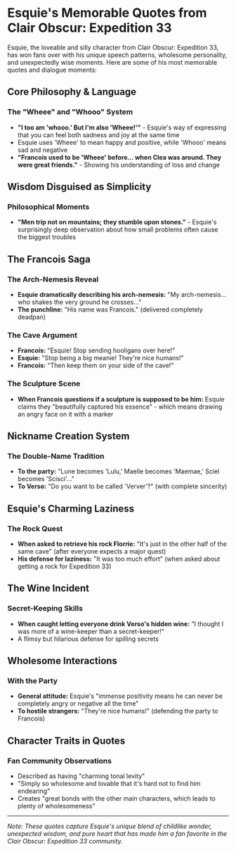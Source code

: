 # Esquie's Memorable Quotes from Clair Obscur: Expedition 33

Esquie, the loveable and silly character from Clair Obscur: Expedition 33, has won fans over with his unique speech patterns, wholesome personality, and unexpectedly wise moments. Here are some of his most memorable quotes and dialogue moments:

## Core Philosophy & Language

### The "Wheee" and "Whooo" System
- **"I too am 'whooo.' But I'm also 'Wheee!'"** - Esquie's way of expressing that you can feel both sadness and joy at the same time
- Esquie uses 'Wheee' to mean happy and positive, while 'Whooo' means sad and negative
- **"Francois used to be 'Wheee' before... when Clea was around. They were great friends."** - Showing his understanding of loss and change

## Wisdom Disguised as Simplicity

### Philosophical Moments
- **"Men trip not on mountains; they stumble upon stones."** - Esquie's surprisingly deep observation about how small problems often cause the biggest troubles

## The Francois Saga

### The Arch-Nemesis Reveal
- **Esquie dramatically describing his arch-nemesis:** "My arch-nemesis... who shakes the very ground he crosses..." 
- **The punchline:** "His name was Francois." (delivered completely deadpan)

### The Cave Argument
- **Francois:** "Esquie! Stop sending hooligans over here!"
- **Esquie:** "Stop being a big meanie! They're nice humans!"
- **Francois:** "Then keep them on your side of the cave!"

### The Sculpture Scene
- **When Francois questions if a sculpture is supposed to be him:** Esquie claims they "beautifully captured his essence" - which means drawing an angry face on it with a marker

## Nickname Creation System

### The Double-Name Tradition
- **To the party:** "Lune becomes 'Lulu,' Maelle becomes 'Maemae,' Sciel becomes 'Scisci'..."
- **To Verso:** "Do you want to be called 'Verver'?" (with complete sincerity)

## Esquie's Charming Laziness

### The Rock Quest
- **When asked to retrieve his rock Florrie:** "It's just in the other half of the same cave" (after everyone expects a major quest)
- **His defense for laziness:** "It was too much effort" (when asked about getting a rock for Expedition 33)

## The Wine Incident

### Secret-Keeping Skills
- **When caught letting everyone drink Verso's hidden wine:** "I thought I was more of a wine-keeper than a secret-keeper!"
- A flimsy but hilarious defense for spilling secrets

## Wholesome Interactions

### With the Party
- **General attitude:** Esquie's "immense positivity means he can never be completely angry or negative all the time"
- **To hostile strangers:** "They're nice humans!" (defending the party to Francois)

## Character Traits in Quotes

### Fan Community Observations
- Described as having "charming tonal levity"
- "Simply so wholesome and lovable that it's hard not to find him endearing"
- Creates "great bonds with the other main characters, which leads to plenty of wholesomeness"

---

*Note: These quotes capture Esquie's unique blend of childlike wonder, unexpected wisdom, and pure heart that has made him a fan favorite in the Clair Obscur: Expedition 33 community.*